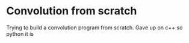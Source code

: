 # Convolution from scratch
 Trying to build a convolution program from scratch. Gave up on c++ so python it is
